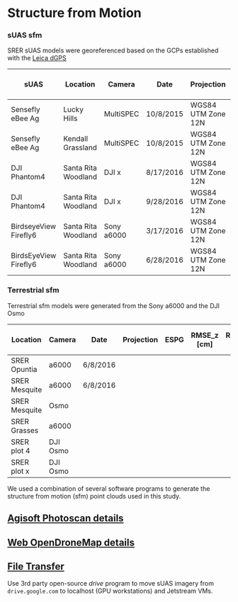 # Structure from Motion

### sUAS sfm 

SRER sUAS models were georeferenced based on the GCPs established with the [Leica dGPS]()

|sUAS|Location|Camera|Date|Projection|ESPG|RMSE_z [cm]|RMSE_h [cm]|GCP|GCP RMSE [cm]|PPSM (p/m^2)|
|----|--------|------|----|----------|----|-----------|-----------|---|-------------|------------|
|Sensefly eBee Ag|Lucky Hills|MultiSPEC|10/8/2015|WGS84 UTM Zone 12N|26912|&plusmn;25cm?|&plusmn;50cm?|None| |
|Sensefly eBee Ag|Kendall Grassland|MultiSPEC|10/8/2015|WGS84 UTM Zone 12N|26912|&plusmn;25cm?|&plusmn;50cm?|None| | 
|DJI Phantom4|Santa Rita Woodland|DJI x|8/17/2016|WGS84 UTM Zone 12N|26912|&plusmn;??|&plusmn;??|dGPS|2?|12,000 - 34,000|
|DJI Phantom4|Santa Rita Woodland|DJI x|9/28/2016|WGS84 UTM Zone 12N|26912|&plusmn;??|&plusmn;??|dGPS|2?|12,000 - 34,000|
|BirdseyeView Firefly6|Santa Rita Woodland|Sony a6000|3/17/2016|WGS84 UTM Zone 12N|26912|&plusmn;??|&plusmn;??|NA| |
|BirdsEyeView Firefly6|Santa Rita Woodland|Sony a6000|6/28/2016|WGS84 UTM Zone 12N|26912|&plusmn;??|&plusmn;??|NA| |

### Terrestrial sfm

Terrestrial sfm models were generated from the Sony a6000 and the DJI Osmo

|Location|Camera|Date|Projection|ESPG|RMSE_z [cm]|RMSE_h [cm]|GCP|GCP RMSE [cm]|PPSM (p/m^2)|
|--------|------|----|----------|----|-----------|-----------|---|-------------|------------|
|SRER Opuntia|a6000|6/8/2016| | | | | | | | 
|SRER Mesquite|a6000|6/8/2016| | | | | | | | 
|SRER Mesquite|Osmo| | | | | | | | | 
|SRER Grasses|a6000| | | | | | | | |
|SRER plot 4|DJI Osmo| | | | | | | | | 
|SRER plot x|DJI Osmo| | | | | | | | | 

We used a combination of several software programs to generate the structure from motion (sfm) point clouds used in this study.

## [Agisoft Photoscan details](https://github.com/tyson-swetnam/lidar_sfm_data_fusion/blob/master/sfm/agisoft_photoscan.md)

## [Web OpenDroneMap details](https://github.com/tyson-swetnam/lidar_sfm_data_fusion/blob/master/sfm/web_odm.md)

## [File Transfer](https://github.com/tyson-swetnam/lidar_sfm_data_fusion/blob/master/sfm/drive_google.md)

Use 3rd party open-source *drive* program to move sUAS imagery from `drive.google.com` to localhost (GPU workstations) and Jetstream VMs.
